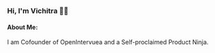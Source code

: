 ### Hi, I'm Vichitra 👋🏻

#### About Me:
I am Cofounder of OpenIntervuea and a Self-proclaimed Product Ninja.
